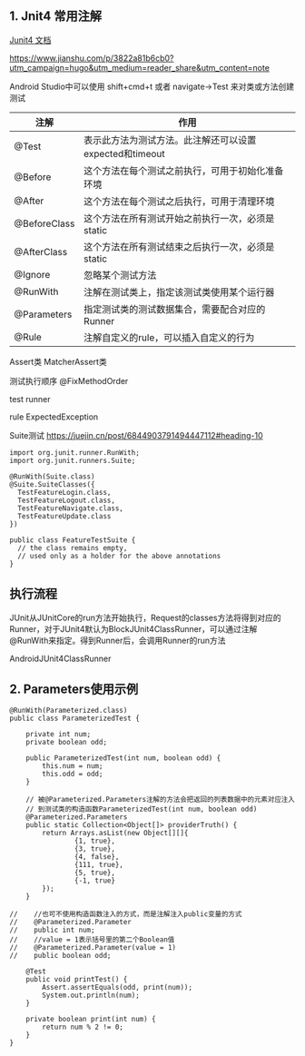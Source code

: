 ## 1. Jnit4 常用注解

[Junit4 文档](https://junit.org/junit4/)

https://www.jianshu.com/p/3822a81b6cb0?utm_campaign=hugo&utm_medium=reader_share&utm_content=note

Android Studio中可以使用 shift+cmd+t 或者 navigate->Test 来对类或方法创建测试

| 注解 | 作用 |
|---|---|
| @Test | 表示此方法为测试方法。此注解还可以设置expected和timeout |
| @Before | 这个方法在每个测试之前执行，可用于初始化准备环境 |
| @After | 这个方法在每个测试之后执行，可用于清理环境 |
| @BeforeClass | 这个方法在所有测试开始之前执行一次，必须是static |
| @AfterClass | 这个方法在所有测试结束之后执行一次，必须是static |
| @Ignore | 忽略某个测试方法 |
| @RunWith | 注解在测试类上，指定该测试类使用某个运行器 |
| @Parameters | 指定测试类的测试数据集合，需要配合对应的Runner |
| @Rule | 注解自定义的rule，可以插入自定义的行为 | 

Assert类  MatcherAssert类

测试执行顺序 @FixMethodOrder

test runner

rule  ExpectedException

Suite测试 https://juejin.cn/post/6844903791494447112#heading-10
```
import org.junit.runner.RunWith;
import org.junit.runners.Suite;

@RunWith(Suite.class)
@Suite.SuiteClasses({
  TestFeatureLogin.class,
  TestFeatureLogout.class,
  TestFeatureNavigate.class,
  TestFeatureUpdate.class
})

public class FeatureTestSuite {
  // the class remains empty,
  // used only as a holder for the above annotations
}
```

## 执行流程
JUnit从JUnitCore的run方法开始执行，Request的classes方法将得到对应的Runner，对于JUnit4默认为BlockJUnit4ClassRunner，可以通过注解@RunWith来指定。得到Runner后，会调用Runner的run方法

AndroidJUnit4ClassRunner

## 2. Parameters使用示例
```
@RunWith(Parameterized.class)
public class ParameterizedTest {

    private int num;
    private boolean odd;

    public ParameterizedTest(int num, boolean odd) {
        this.num = num;
        this.odd = odd;
    }

    // 被@Parameterized.Parameters注解的方法会把返回的列表数据中的元素对应注入
    // 到测试类的构造函数ParameterizedTest(int num, boolean odd)
    @Parameterized.Parameters
    public static Collection<Object[]> providerTruth() {
        return Arrays.asList(new Object[][]{
                {1, true},
                {3, true},
                {4, false},
                {111, true},
                {5, true},
                {-1, true}
        });
    }

//    //也可不使用构造函数注入的方式，而是注解注入public变量的方式
//    @Parameterized.Parameter
//    public int num;
//    //value = 1表示括号里的第二个Boolean值
//    @Parameterized.Parameter(value = 1)
//    public boolean odd;

    @Test
    public void printTest() {
        Assert.assertEquals(odd, print(num));
        System.out.println(num);
    }

    private boolean print(int num) {
        return num % 2 != 0;
    }
}
```